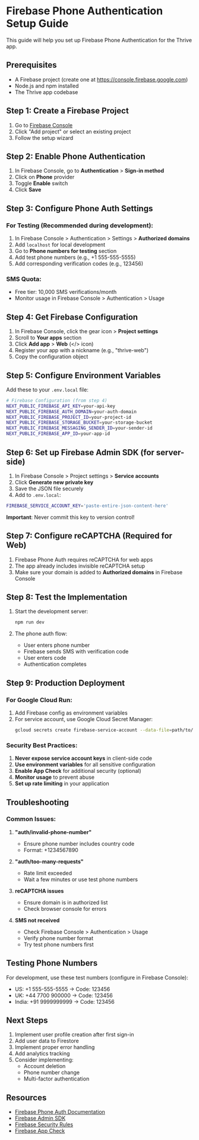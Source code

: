 # Firebase Phone Authentication Setup Guide

This guide will help you set up Firebase Phone Authentication for the Thrive app.

## Prerequisites
- A Firebase project (create one at https://console.firebase.google.com)
- Node.js and npm installed
- The Thrive app codebase

## Step 1: Create a Firebase Project

1. Go to [Firebase Console](https://console.firebase.google.com)
2. Click "Add project" or select an existing project
3. Follow the setup wizard

## Step 2: Enable Phone Authentication

1. In Firebase Console, go to **Authentication** > **Sign-in method**
2. Click on **Phone** provider
3. Toggle **Enable** switch
4. Click **Save**

## Step 3: Configure Phone Auth Settings

### For Testing (Recommended during development):
1. In Firebase Console > Authentication > Settings > **Authorized domains**
2. Add `localhost` for local development
3. Go to **Phone numbers for testing** section
4. Add test phone numbers (e.g., +1 555-555-5555)
5. Add corresponding verification codes (e.g., 123456)

### SMS Quota:
- Free tier: 10,000 SMS verifications/month
- Monitor usage in Firebase Console > Authentication > Usage

## Step 4: Get Firebase Configuration

1. In Firebase Console, click the gear icon > **Project settings**
2. Scroll to **Your apps** section
3. Click **Add app** > **Web** (</> icon)
4. Register your app with a nickname (e.g., "thrive-web")
5. Copy the configuration object

## Step 5: Configure Environment Variables

Add these to your `.env.local` file:

```bash
# Firebase Configuration (from step 4)
NEXT_PUBLIC_FIREBASE_API_KEY=your-api-key
NEXT_PUBLIC_FIREBASE_AUTH_DOMAIN=your-auth-domain
NEXT_PUBLIC_FIREBASE_PROJECT_ID=your-project-id
NEXT_PUBLIC_FIREBASE_STORAGE_BUCKET=your-storage-bucket
NEXT_PUBLIC_FIREBASE_MESSAGING_SENDER_ID=your-sender-id
NEXT_PUBLIC_FIREBASE_APP_ID=your-app-id
```

## Step 6: Set up Firebase Admin SDK (for server-side)

1. In Firebase Console > Project settings > **Service accounts**
2. Click **Generate new private key**
3. Save the JSON file securely
4. Add to `.env.local`:

```bash
FIREBASE_SERVICE_ACCOUNT_KEY='paste-entire-json-content-here'
```

**Important**: Never commit this key to version control!

## Step 7: Configure reCAPTCHA (Required for Web)

1. Firebase Phone Auth requires reCAPTCHA for web apps
2. The app already includes invisible reCAPTCHA setup
3. Make sure your domain is added to **Authorized domains** in Firebase Console

## Step 8: Test the Implementation

1. Start the development server:
   ```bash
   npm run dev
   ```

2. The phone auth flow:
   - User enters phone number
   - Firebase sends SMS with verification code
   - User enters code
   - Authentication completes

## Step 9: Production Deployment

### For Google Cloud Run:
1. Add Firebase config as environment variables
2. For service account, use Google Cloud Secret Manager:
   ```bash
   gcloud secrets create firebase-service-account --data-file=path/to/service-account.json
   ```

### Security Best Practices:
1. **Never expose service account keys** in client-side code
2. **Use environment variables** for all sensitive configuration
3. **Enable App Check** for additional security (optional)
4. **Monitor usage** to prevent abuse
5. **Set up rate limiting** in your application

## Troubleshooting

### Common Issues:

1. **"auth/invalid-phone-number"**
   - Ensure phone number includes country code
   - Format: +1234567890

2. **"auth/too-many-requests"**
   - Rate limit exceeded
   - Wait a few minutes or use test phone numbers

3. **reCAPTCHA issues**
   - Ensure domain is in authorized list
   - Check browser console for errors

4. **SMS not received**
   - Check Firebase Console > Authentication > Usage
   - Verify phone number format
   - Try test phone numbers first

## Testing Phone Numbers

For development, use these test numbers (configure in Firebase Console):
- US: +1 555-555-5555 → Code: 123456
- UK: +44 7700 900000 → Code: 123456
- India: +91 9999999999 → Code: 123456

## Next Steps

1. Implement user profile creation after first sign-in
2. Add user data to Firestore
3. Implement proper error handling
4. Add analytics tracking
5. Consider implementing:
   - Account deletion
   - Phone number change
   - Multi-factor authentication

## Resources

- [Firebase Phone Auth Documentation](https://firebase.google.com/docs/auth/web/phone-auth)
- [Firebase Admin SDK](https://firebase.google.com/docs/admin/setup)
- [Firebase Security Rules](https://firebase.google.com/docs/rules)
- [Firebase App Check](https://firebase.google.com/docs/app-check)
